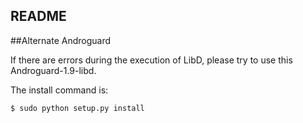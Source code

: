 README
------
##Alternate Androguard

If there are errors during the execution of LibD, please try to use this Androguard-1.9-libd.

The install command is:
```bash
$ sudo python setup.py install
```
